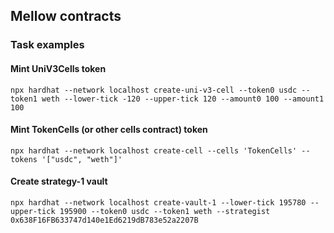 ## Mellow contracts

### Task examples

#### Mint UniV3Cells token

```
npx hardhat --network localhost create-uni-v3-cell --token0 usdc --token1 weth --lower-tick -120 --upper-tick 120 --amount0 100 --amount1 100
```

#### Mint TokenCells (or other cells contract) token

```
npx hardhat --network localhost create-cell --cells 'TokenCells' --tokens '["usdc", "weth"]'
```

#### Create strategy-1 vault

```
npx hardhat --network localhost create-vault-1 --lower-tick 195780 --upper-tick 195900 --token0 usdc --token1 weth --strategist 0x638F16FB633747d140e1Ed6219dB783e52a2207B
```
